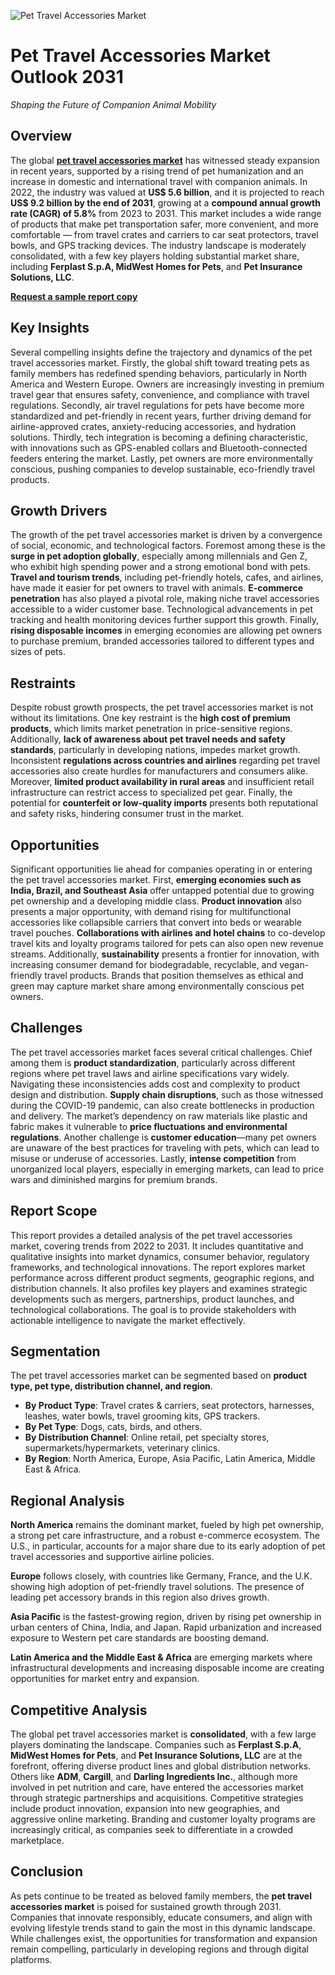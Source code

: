 ![Pet Travel Accessories Market](https://github.com/user-attachments/assets/93db9250-3557-4b21-9e2c-a2b90ca8bb13)
# Pet Travel Accessories Market Outlook 2031  
*Shaping the Future of Companion Animal Mobility*

## Overview

The global **[pet travel accessories market](https://www.transparencymarketresearch.com/pet-travel-accessories-market.html)** has witnessed steady expansion in recent years, supported by a rising trend of pet humanization and an increase in domestic and international travel with companion animals. In 2022, the industry was valued at **US$ 5.6 billion**, and it is projected to reach **US$ 9.2 billion by the end of 2031**, growing at a **compound annual growth rate (CAGR) of 5.8%** from 2023 to 2031. This market includes a wide range of products that make pet transportation safer, more convenient, and more comfortable — from travel crates and carriers to car seat protectors, travel bowls, and GPS tracking devices. The industry landscape is moderately consolidated, with a few key players holding substantial market share, including **Ferplast S.p.A, MidWest Homes for Pets**, and **Pet Insurance Solutions, LLC**.

**[Request a sample report copy](https://www.transparencymarketresearch.com/sample/sample.php?flag=S&rep_id=85434)**
## Key Insights

Several compelling insights define the trajectory and dynamics of the pet travel accessories market. Firstly, the global shift toward treating pets as family members has redefined spending behaviors, particularly in North America and Western Europe. Owners are increasingly investing in premium travel gear that ensures safety, convenience, and compliance with travel regulations. Secondly, air travel regulations for pets have become more standardized and pet-friendly in recent years, further driving demand for airline-approved crates, anxiety-reducing accessories, and hydration solutions. Thirdly, tech integration is becoming a defining characteristic, with innovations such as GPS-enabled collars and Bluetooth-connected feeders entering the market. Lastly, pet owners are more environmentally conscious, pushing companies to develop sustainable, eco-friendly travel products.

## Growth Drivers

The growth of the pet travel accessories market is driven by a convergence of social, economic, and technological factors. Foremost among these is the **surge in pet adoption globally**, especially among millennials and Gen Z, who exhibit high spending power and a strong emotional bond with pets. **Travel and tourism trends**, including pet-friendly hotels, cafes, and airlines, have made it easier for pet owners to travel with animals. **E-commerce penetration** has also played a pivotal role, making niche travel accessories accessible to a wider customer base. Technological advancements in pet tracking and health monitoring devices further support this growth. Finally, **rising disposable incomes** in emerging economies are allowing pet owners to purchase premium, branded accessories tailored to different types and sizes of pets.

## Restraints

Despite robust growth prospects, the pet travel accessories market is not without its limitations. One key restraint is the **high cost of premium products**, which limits market penetration in price-sensitive regions. Additionally, **lack of awareness about pet travel needs and safety standards**, particularly in developing nations, impedes market growth. Inconsistent **regulations across countries and airlines** regarding pet travel accessories also create hurdles for manufacturers and consumers alike. Moreover, **limited product availability in rural areas** and insufficient retail infrastructure can restrict access to specialized pet gear. Finally, the potential for **counterfeit or low-quality imports** presents both reputational and safety risks, hindering consumer trust in the market.

## Opportunities

Significant opportunities lie ahead for companies operating in or entering the pet travel accessories market. First, **emerging economies such as India, Brazil, and Southeast Asia** offer untapped potential due to growing pet ownership and a developing middle class. **Product innovation** also presents a major opportunity, with demand rising for multifunctional accessories like collapsible carriers that convert into beds or wearable travel pouches. **Collaborations with airlines and hotel chains** to co-develop travel kits and loyalty programs tailored for pets can also open new revenue streams. Additionally, **sustainability** presents a frontier for innovation, with increasing consumer demand for biodegradable, recyclable, and vegan-friendly travel products. Brands that position themselves as ethical and green may capture market share among environmentally conscious pet owners.

## Challenges

The pet travel accessories market faces several critical challenges. Chief among them is **product standardization**, particularly across different regions where pet travel laws and airline specifications vary widely. Navigating these inconsistencies adds cost and complexity to product design and distribution. **Supply chain disruptions**, such as those witnessed during the COVID-19 pandemic, can also create bottlenecks in production and delivery. The market’s dependency on raw materials like plastic and fabric makes it vulnerable to **price fluctuations and environmental regulations**. Another challenge is **customer education**—many pet owners are unaware of the best practices for traveling with pets, which can lead to misuse or underuse of accessories. Lastly, **intense competition** from unorganized local players, especially in emerging markets, can lead to price wars and diminished margins for premium brands.

## Report Scope

This report provides a detailed analysis of the pet travel accessories market, covering trends from 2022 to 2031. It includes quantitative and qualitative insights into market dynamics, consumer behavior, regulatory frameworks, and technological innovations. The report explores market performance across different product segments, geographic regions, and distribution channels. It also profiles key players and examines strategic developments such as mergers, partnerships, product launches, and technological collaborations. The goal is to provide stakeholders with actionable intelligence to navigate the market effectively.

## Segmentation

The pet travel accessories market can be segmented based on **product type, pet type, distribution channel, and region**.

- **By Product Type**: Travel crates & carriers, seat protectors, harnesses, leashes, water bowls, travel grooming kits, GPS trackers.
- **By Pet Type**: Dogs, cats, birds, and others.
- **By Distribution Channel**: Online retail, pet specialty stores, supermarkets/hypermarkets, veterinary clinics.
- **By Region**: North America, Europe, Asia Pacific, Latin America, Middle East & Africa.

## Regional Analysis

**North America** remains the dominant market, fueled by high pet ownership, a strong pet care infrastructure, and a robust e-commerce ecosystem. The U.S., in particular, accounts for a major share due to its early adoption of pet travel accessories and supportive airline policies.

**Europe** follows closely, with countries like Germany, France, and the U.K. showing high adoption of pet-friendly travel solutions. The presence of leading pet accessory brands in this region also drives growth.

**Asia Pacific** is the fastest-growing region, driven by rising pet ownership in urban centers of China, India, and Japan. Rapid urbanization and increased exposure to Western pet care standards are boosting demand.

**Latin America and the Middle East & Africa** are emerging markets where infrastructural developments and increasing disposable income are creating opportunities for market entry and expansion.

## Competitive Analysis

The global pet travel accessories market is **consolidated**, with a few large players dominating the landscape. Companies such as **Ferplast S.p.A**, **MidWest Homes for Pets**, and **Pet Insurance Solutions, LLC** are at the forefront, offering diverse product lines and global distribution networks. Others like **ADM**, **Cargill**, and **Darling Ingredients Inc.**, although more involved in pet nutrition and care, have entered the accessories market through strategic partnerships and acquisitions. Competitive strategies include product innovation, expansion into new geographies, and aggressive online marketing. Branding and customer loyalty programs are increasingly critical, as companies seek to differentiate in a crowded marketplace.

## Conclusion

As pets continue to be treated as beloved family members, the **pet travel accessories market** is poised for sustained growth through 2031. Companies that innovate responsibly, educate consumers, and align with evolving lifestyle trends stand to gain the most in this dynamic landscape. While challenges exist, the opportunities for transformation and expansion remain compelling, particularly in developing regions and through digital platforms.
